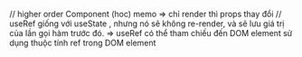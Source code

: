 // higher order Component (hoc)
memo => chỉ render thì props thay đổi
// useRef giống với useState , nhưng nó sẽ không re-render, và sẽ lưu giá trị của lần gọi hàm trước đó.
=> useRef có thể tham chiếu đến DOM element sử dụng thuộc tính ref trong DOM element
